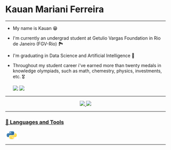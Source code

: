 # Kauan Mariani Ferreira
---

- My name is Kauan 😁
- I'm currently an undergrad student at Getulio Vargas Foundation in Rio de Janeiro (FGV-Rio) 🏞️
- I'm graduating in Data Science and Artificial Intelligence 🎲
- Throughout my student career i've earned more than twenty medals in knowledge olympiads, such as math, chemestry, physics, investments, etc. 🎖️

  <a href="https://www.linkedin.com/in/kauan-ferreira/" target="_blank"><img src="https://img.shields.io/badge/-LinkedIn-%230077B5?style=for-the-badge&logo=linkedin&logoColor=white" target="_blank"></a> 
    <a href = "mailto:kauan.ferreira@hotmail.com"><img src="https://img.shields.io/badge/-Gmail-%23333?style=for-the-badge&logo=gmail&logoColor=white" target="_blank"></a>

---
<div>
  <p align = center>
    <a href = "https://github.com/kauanmaf">
    <img height = "175em" src = "https://github-readme-stats.vercel.app/api?username=kauanmaf&show_icons=true&theme=highcontrast">
    <img height = "175em" src = "https://github-readme-stats.vercel.app/api/top-langs/?username=kauanmaf&layout=compact&theme=highcontrast">
  </p>
</div>

---
### 🧰 Languages and Tools

<img align="center" alt="Rafa-Python" height="30" width="40" src="https://raw.githubusercontent.com/devicons/devicon/master/icons/python/python-original.svg">

---
